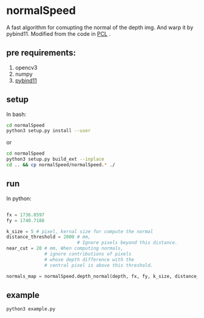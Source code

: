 # normalSpeed
A fast algorithm for comupting the normal of the depth img. And warp it by pybind11. Modified from the code in [PCL](http://docs.ros.org/en/hydro/api/pcl/html/surface__normal__modality_8h.html#a746a05c204b506eeb1e6051ad7c81ec9) .

## pre requirements:
1. opencv3
2. numpy
3. [pybind11](https://github.com/pybind/pybind11)

## setup
In bash:
```bash
cd normalSpeed
python3 setup.py install --user
```
or
```bash
cd normalSpeed
python3 setup.py build_ext --inplace
cd .. && cp normalSpeed/normalSpeed.* ./
```
## run 
In python:
```python

fx = 1736.0597
fy = 1740.7188

k_size = 5 # pixel, kernal size for compute the normal
distance_threshold = 2000 # mm, 
                          # Ignore pixels beyond this distance.
near_cut = 20 # mm, When computing normals,
              # ignore contributions of pixels 
              # whose depth difference with the 
              # central pixel is above this threshold.

normals_map = normalSpeed.depth_normal(depth, fx, fy, k_size, distance_threshold, near_cut)

```
## example
```bash
python3 example.py
```
